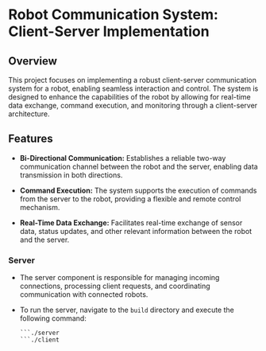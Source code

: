# Robot Communication System: Client-Server Implementation

## Overview

This project focuses on implementing a robust client-server communication system for a robot, enabling seamless interaction and control. The system is designed to enhance the capabilities of the robot by allowing for real-time data exchange, command execution, and monitoring through a client-server architecture.

## Features

- **Bi-Directional Communication:** Establishes a reliable two-way communication channel between the robot and the server, enabling data transmission in both directions.

- **Command Execution:** The system supports the execution of commands from the server to the robot, providing a flexible and remote control mechanism.

- **Real-Time Data Exchange:** Facilitates real-time exchange of sensor data, status updates, and other relevant information between the robot and the server.

### Server

- The server component is responsible for managing incoming connections, processing client requests, and coordinating communication with connected robots.

- To run the server, navigate to the `build` directory and execute the following command:

  ```make
  ```./server
  ```./client
